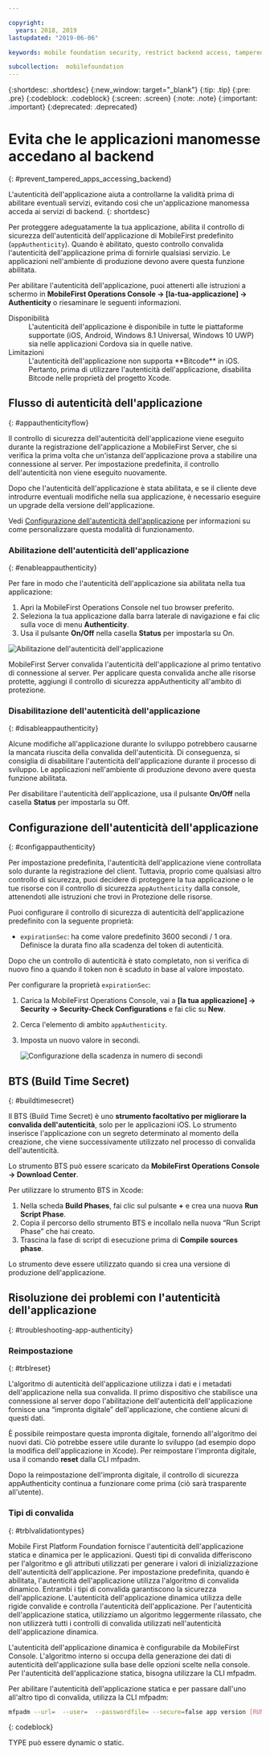 ```yaml
---

copyright:
  years: 2018, 2019
lastupdated: "2019-06-06"

keywords: mobile foundation security, restrict backend access, tampered apps

subcollection:  mobilefoundation
---
```


{:shortdesc: .shortdesc}
{:new_window: target="_blank"}
{:tip: .tip}
{:pre: .pre}
{:codeblock: .codeblock}
{:screen: .screen}
{:note: .note}
{:important: .important}
{:deprecated: .deprecated}

# Evita che le applicazioni manomesse accedano al backend
{: #prevent_tampered_apps_accessing_backend}

L'autenticità dell'applicazione aiuta a controllarne la validità prima di abilitare eventuali servizi, evitando così che un'applicazione manomessa acceda ai servizi di backend.
{: shortdesc}

Per proteggere adeguatamente la tua applicazione, abilita il controllo di sicurezza dell'autenticità dell'applicazione di MobileFirst predefinito (``appAuthenticity``). Quando è abilitato, questo controllo convalida l'autenticità dell'applicazione prima di fornirle qualsiasi servizio. Le applicazioni nell'ambiente di produzione devono avere questa funzione abilitata.

Per abilitare l'autenticità dell'applicazione, puoi attenerti alle istruzioni a schermo in **MobileFirst Operations Console → [la-tua-applicazione] → Authenticity** o riesaminare le seguenti informazioni.

<dl>
  <dt>Disponibilità</dt>
  <dd>L'autenticità dell'applicazione è disponibile in tutte le piattaforme supportate (iOS, Android, Windows 8.1 Universal, Windows 10 UWP) sia nelle applicazioni Cordova sia in quelle native.</dd>
  <dt>Limitazioni</dt>
  <dd>L'autenticità dell'applicazione non supporta **Bitcode** in iOS. Pertanto, prima di utilizzare l'autenticità dell'applicazione, disabilita Bitcode nelle proprietà del progetto Xcode.</dd>
</dl>

## Flusso di autenticità dell'applicazione
{: #appauthenticityflow}

Il controllo di sicurezza dell'autenticità dell'applicazione viene eseguito durante la registrazione dell'applicazione a MobileFirst Server, che si verifica la prima volta che un'istanza dell'applicazione prova a stabilire una connessione al server. Per impostazione predefinita, il controllo dell'autenticità non viene eseguito nuovamente.

Dopo che l'autenticità dell'applicazione è stata abilitata, e se il cliente deve introdurre eventuali modifiche nella sua applicazione, è necessario eseguire un upgrade della versione dell'applicazione.

Vedi [Configurazione dell'autenticità dell'applicazione](#configappauthenticity) per informazioni su come personalizzare questa modalità di funzionamento.

### Abilitazione dell'autenticità dell'applicazione
{: #enableappauthenticity}

Per fare in modo che l'autenticità dell'applicazione sia abilitata nella tua applicazione:

1. Apri la MobileFirst Operations Console nel tuo browser preferito.
2. Seleziona la tua applicazione dalla barra laterale di navigazione e fai clic sulla voce di menu **Authenticity**.
3. Usa il pulsante **On/Off** nella casella **Status** per impostarla su On.

![Abilitazione dell'autenticità dell'applicazione](/images/enable_application_authenticity.png)

MobileFirst Server convalida l'autenticità dell'applicazione al primo tentativo di connessione al server. Per applicare questa convalida anche alle risorse protette, aggiungi il controllo di sicurezza appAuthenticity all'ambito di protezione.

### Disabilitazione dell'autenticità dell'applicazione
{: #disableappauthenticity}

Alcune modifiche all'applicazione durante lo sviluppo potrebbero causarne la mancata riuscita della convalida dell'autenticità. Di conseguenza, si consiglia di disabilitare l'autenticità dell'applicazione durante il processo di sviluppo. Le applicazioni nell'ambiente di produzione devono avere questa funzione abilitata.

Per disabilitare l'autenticità dell'applicazione, usa il pulsante **On/Off** nella casella **Status** per impostarla su Off.

## Configurazione dell'autenticità dell'applicazione
{: #configappauthenticity}

Per impostazione predefinita, l'autenticità dell'applicazione viene controllata solo durante la registrazione del client. Tuttavia, proprio come qualsiasi altro controllo di sicurezza, puoi decidere di proteggere la tua applicazione o le tue risorse con il controllo di sicurezza ``appAuthenticity`` dalla console, attenendoti alle istruzioni che trovi in Protezione delle risorse.

Puoi configurare il controllo di sicurezza di autenticità dell'applicazione predefinito con la seguente proprietà:

* ``expirationSec``: ha come valore predefinito 3600 secondi / 1 ora. Definisce la durata fino alla scadenza del token di autenticità.

Dopo che un controllo di autenticità è stato completato, non si verifica di nuovo fino a quando il token non è scaduto in base al valore impostato.

Per configurare la proprietà ``expirationSec``:

1. Carica la MobileFirst Operations Console, vai a **[la tua applicazione] → Security → Security-Check Configurations** e fai clic su **New**.
2. Cerca l'elemento di ambito ``appAuthenticity``.
3. Imposta un nuovo valore in secondi.

    ![Configurazione della scadenza in numero di secondi](/images/configuring_expirationSec.png)

## BTS (Build Time Secret)
{: #buildtimesecret}

Il BTS (Build Time Secret) è uno **strumento facoltativo per migliorare la convalida dell'autenticità**, solo per le applicazioni iOS. Lo strumento inserisce l'applicazione con un segreto determinato al momento della creazione, che viene successivamente utilizzato nel processo di convalida dell'autenticità.

Lo strumento BTS può essere scaricato da **MobileFirst Operations Console → Download Center**.

Per utilizzare lo strumento BTS in Xcode:

1. Nella scheda **Build Phases**, fai clic sul pulsante **+** e crea una nuova **Run Script Phase**.
2. Copia il percorso dello strumento BTS e incollalo nella nuova “Run Script Phase” che hai creato.
3. Trascina la fase di script di esecuzione prima di **Compile sources phase**.

Lo strumento deve essere utilizzato quando si crea una versione di produzione dell'applicazione.

## Risoluzione dei problemi con l'autenticità dell'applicazione
{: #troubleshooting-app-authenticity}

### Reimpostazione
{: #trblreset}

L'algoritmo di autenticità dell'applicazione utilizza i dati e i metadati dell'applicazione nella sua convalida. Il primo dispositivo che stabilisce una connessione al server dopo l'abilitazione dell'autenticità dell'applicazione fornisce una “impronta digitale” dell'applicazione, che contiene alcuni di questi dati.

È possibile reimpostare questa impronta digitale, fornendo all'algoritmo dei nuovi dati. Ciò potrebbe essere utile durante lo sviluppo (ad esempio dopo la modifica dell'applicazione in Xcode). Per reimpostare l'impronta digitale, usa il comando **reset** dalla CLI mfpadm.

Dopo la reimpostazione dell'impronta digitale, il controllo di sicurezza appAuthenticity continua a funzionare come prima (ciò sarà trasparente all'utente).

### Tipi di convalida
{: #trblvalidationtypes}

Mobile First Platform Foundation fornisce l'autenticità dell'applicazione statica e dinamica per le applicazioni. Questi tipi di convalida differiscono per l'algoritmo e gli attributi utilizzati per generare i valori di inizializzazione dell'autenticità dell'applicazione. Per impostazione predefinita, quando è abilitata, l'autenticità dell'applicazione utilizza l'algoritmo di convalida dinamico. Entrambi i tipi di convalida garantiscono la sicurezza dell'applicazione. L'autenticità dell'applicazione dinamica utilizza delle rigide convalide e controlla l'autenticità dell'applicazione. Per l'autenticità dell'applicazione statica, utilizziamo un algoritmo leggermente rilassato, che non utilizzerà tutti i controlli di convalida utilizzati nell'autenticità dell'applicazione dinamica.

L'autenticità dell'applicazione dinamica è configurabile da MobileFirst Console. L'algoritmo interno si occupa della generazione dei dati di autenticità dell'applicazione sulla base delle opzioni scelte nella console. Per l'autenticità dell'applicazione statica, bisogna utilizzare la CLI mfpadm.

Per abilitare l'autenticità dell'applicazione statica e per passare dall'uno all'altro tipo di convalida, utilizza la CLI mfpadm:

```bash
mfpadm --url=  --user=  --passwordfile= --secure=false app version [RUNTIME] [APPNAME] [ENVIRONMENT] [VERSION] set authenticity-validation TYPE
```
{: codeblock}

TYPE può essere dynamic o static.
